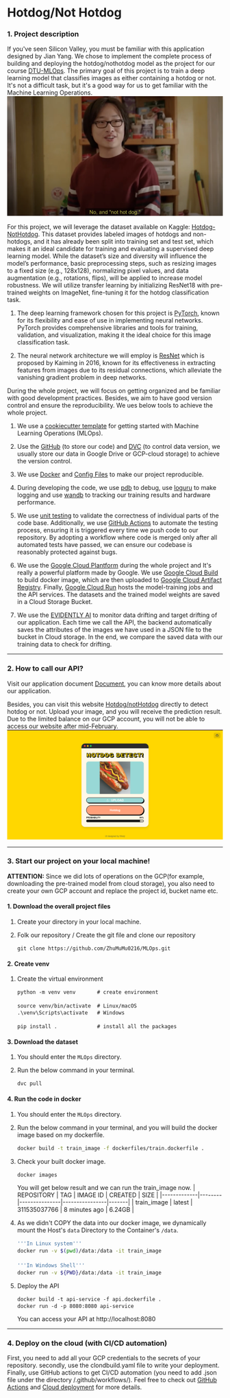# Hotdog/Not Hotdog
### 1. Project description
If you've seen Silicon Valley, you must be familiar with this application designed by Jian Yang. We chose to implement the complete process of building and deploying the hotdog/nothotdog model as the project for our course [DTU-MLOps](https://skaftenicki.github.io/dtu_mlops/#course-organization). The primary goal of this project is to train a deep learning model that classifies images as either containing a hotdog or not. It's not a difficult task, but it's a good way for us to get familiar with the Machine Learning Operations.
![alt text](docs/source/images/silicon_valley_image.png)

For this project, we will leverage the dataset available on Kaggle: [Hotdog-NotHotdog](https://www.kaggle.com/datasets/thedatasith/hotdog-nothotdog). This dataset provides labeled images of hotdogs and non-hotdogs, and it has already been split into training set and test set, which makes it an ideal candidate for training and evaluating a supervised deep learning model. While the dataset’s size and diversity will influence the model’s performance, basic preprocessing steps, such as resizing images to a fixed size (e.g., 128x128), normalizing pixel values, and data augmentation (e.g., rotations, flips), will be applied to increase model robustness. We will utilize transfer learning by initializing ResNet18 with pre-trained weights on ImageNet, fine-tuning it for the hotdog classification task.

1. The deep learning framework chosen for this project is [PyTorch](https://github.com/huggingface/pytorch-image-models), known for its flexibility and ease of use in implementing neural networks. PyTorch provides comprehensive libraries and tools for training, validation, and visualization, making it the ideal choice for this image classification task.

2. The neural network architecture we will employ is [ResNet](https://arxiv.org/pdf/1512.03385) which is proposed by Kaiming in 2016, known for its effectiveness in extracting features from images due to its residual connections, which alleviate the vanishing gradient problem in deep networks.

During the whole project, we will focus on getting organized and be familiar with good development practices. Besides, we aim to have good version control and ensure the reproducibility. We ues below tools to achieve the whole project.

1. We use a [cookiecutter template](https://github.com/SkafteNicki/mlops_template) for getting started with Machine Learning Operations (MLOps).

2. Use the [GitHub](https://github.com/) (to store our code) and [DVC](https://dvc.org/) (to control data version, we usually store our data in Google Drive or GCP-cloud storage) to achieve the version control.

3. We use [Docker](https://skaftenicki.github.io/dtu_mlops/s3_reproducibility/docker/) and [Config Files](https://skaftenicki.github.io/dtu_mlops/s3_reproducibility/config_files/) to make our project reproducible.

4. During developing the code, we use [pdb](https://docs.python.org/3/library/pdb.html) to debug, use [loguru](https://loguru.readthedocs.io/en/stable/) to make logging and use [wandb](https://wandb.ai/site/) to tracking our training results and hardware performance.

5. We use [unit testing](https://skaftenicki.github.io/dtu_mlops/s5_continuous_integration/unittesting/) to validate the correctness of individual parts of the code base. Additionally, we use [GitHub Actions](https://skaftenicki.github.io/dtu_mlops/s5_continuous_integration/github_actions/) to automate the testing process, ensuring it is triggered every time we push code to our repository. By adopting a workflow where code is merged only after all automated tests have passed, we can ensure our codebase is reasonably protected against bugs.

6. We use the [Google Cloud Plantform](https://cloud.google.com/cloud-console?utm_source=google&utm_medium=cpc&utm_campaign=emea-dk-all-en-dr-bkws-all-all-trial-b-gcp-1707574&utm_content=text-ad-none-any-DEV_c-CRE_677656980138-ADGP_Hybrid+%7C+BKWS+-+MIX+%7C+Txt+-+Management+Developer+Tools+-+Cloud+Console-KWID_43700078358185187-kwd-296393718382-userloc_1005023&utm_term=KW_google+cloud+console-NET_g-PLAC_&&gad_source=1&gclid=Cj0KCQiA4rK8BhD7ARIsAFe5LXLNoBoJp6f8pX0X5ogMNQCTAIyH8VKE2te_VqQxpq0sPcrNSnFwap0aAgcjEALw_wcB&gclsrc=aw.ds&hl=en) during the whole project and It's really a powerful platform made by Google. We use [Google Cloud Build](https://cloud.google.com/build?hl=en) to build docker image, which are then uploaded to [Google Cloud Artifact Registry](https://cloud.google.com/artifact-registry/docs). Finally, [Google Cloud Run](https://cloud.google.com/run?hl=en) hosts the model-training jobs and the API services. The datasets and the trained model weights are saved in a Cloud Storage Bucket.


7. We use the [EVIDENTLY AI](https://skaftenicki.github.io/dtu_mlops/s8_monitoring/data_drifting/) to monitor data drifting and target drifting of our application. Each time we call the API, the backend automatically saves the attributes of the images we have used in a JSON file to the bucket in Cloud storage. In the end, we compare the saved data with our training data to check for drifting.

---

### 2. How to call our API?
Visit our application document [Document](https://zhumumu0216.github.io/MLOps/documents/api/), you can know more details about our application. 

Besides, you can visit this website [Hotdog/notHotdog](https://dtuhotdogdetect.vercel.app/) directly to detect hotdog or not. Upload your image, and you will receive the prediction result. Due to the limited balance on our GCP account, you will not be able to access our website after mid-February.
![](docs/source/images/ui_our_app.png)

---
### 3. Start our project on your local machine!
**ATTENTION:** Since we did lots of operations on the GCP(for example, downloading the pre-trained model from cloud storage), you also need to create your own GCP account and replace the project id, bucket name etc.

#### 1. Download the overall project files
1. Create your directory in your local machine.

2. Folk our repository / Create the git file and clone our repository

    ```dash
    git clone https://github.com/ZhuMuMu0216/MLOps.git
    ```

#### 2. Create venv
1. Create the virtual environment
    ```dash
    python -m venv venv       # create environment

    source venv/bin/activate  # Linux/macOS
    .\venv\Scripts\activate   # Windows

    pip install .             # install all the packages
    ```

#### 3. Download the dataset
1. You should enter the `MLOps` directory.

2. Run the below command in your terminal.
    ```
    dvc pull
    ```
#### 4. Run the code in docker
1. You should enter the `MLOps` directory.

2. Run the below command in your terminal, and you will build the docker image based on my dockerfile.

    ```bash
    docker build -t train_image -f dockerfiles/train.dockerfile .

3. Check your built docker image.
    ```bash
    docker images
    ```
    You will get below result and we can run the train_image now.
    | REPOSITORY  | TAG    | IMAGE ID      | CREATED        | SIZE  |
    |-------------|--------|---------------|----------------|-------|
    | train_image | latest | 311535037766  | 8 minutes ago  | 6.24GB |
4. As we didn't COPY the data into our docker image, we dynamically mount the Host's `data` Directory to the Container's `/data`.
    ```bash
    '''In Linux system'''
    docker run -v $(pwd)/data:/data -it train_image

    '''In Windows Shell'''
    docker run -v ${PWD}/data:/data -it train_image
    ```

5. Deploy the API
    ```
    docker build -t api-service -f api.dockerfile .
    docker run -d -p 8080:8080 api-service
    ```
    You can access your API at http://localhost:8080

---

### 4. Deploy on the cloud (with CI/CD automation)
First, you need to add all your GCP credentials to the secrets of your repository. secondly, use the clondbuild.yaml file to write your deployment. Finally, use GitHub actions to get CI/CD automation (you need to add .json file under the directory /.github/workflows/). Feel free to check out [GitHub Actions](https://skaftenicki.github.io/dtu_mlops/s5_continuous_integration/github_actions/) and [Cloud deployment](https://skaftenicki.github.io/dtu_mlops/s7_deployment/cloud_deployment/) for more details.
